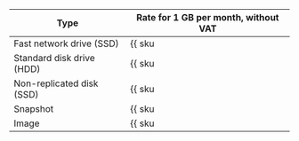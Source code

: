 Type | Rate for 1 GB per month, without VAT
--- | ---
Fast network drive (SSD) | {{ sku|USD|nbs.network-nvme.allocated|month|string }}
Standard disk drive (HDD) | {{ sku|USD|nbs.network-hdd.allocated|month|string }}
Non-replicated disk (SSD) | {{ sku|USD|nbs.network-ssd-nonreplicated.allocated|month|string }}
Snapshot | {{ sku|USD|compute.snapshot|month|string }}
Image | {{ sku|USD|compute.image|month|string }}